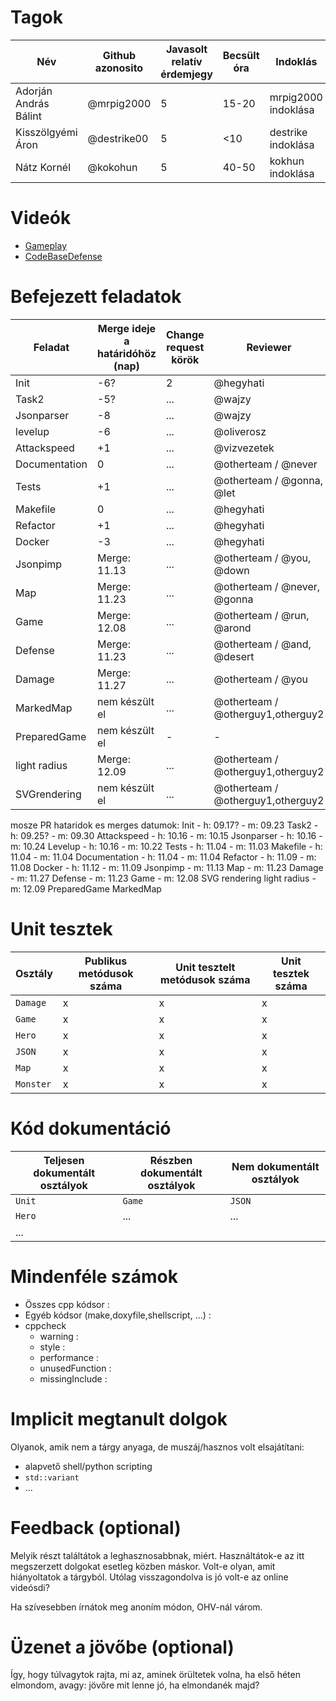 # Tagok

| Név | Github azonosito  | Javasolt relatív érdemjegy | Becsült óra | Indoklás  | 
| --- | ---- | --- | ------------------ | --------- |
| Adorján András Bálint | @mrpig2000 | 5 | 15-20 | mrpig2000 indoklása |
| Kisszölgyémi Áron | @destrike00 | 5 | <10 | destrike indoklása |
| Nátz Kornél | @kokohun | 5 | 40-50 | kokhun indoklása |


# Videók

 - [Gameplay](/videos/gameplay.mp4)
 - [CodeBaseDefense](/videos/codebasedefense.mp4)

# Befejezett feladatok

| Feladat | Merge ideje a határidóhöz (nap) | Change request körök | Reviewer | 
| ------- | ------------------------------- | -------------------- | -------- |
| Init | -6? | 2 | @hegyhati | 
| Task2 | -5? | ... | @wajzy |
| Jsonparser | -8 | ... | @wajzy |
| levelup | -6 | ... | @oliverosz |
| Attackspeed | +1 | ... | @vizvezetek |
| Documentation | 0 | ... | @otherteam / @never |
| Tests | +1 | ... | @otherteam / @gonna, @let |
| Makefile | 0 | ... | @hegyhati |
| Refactor | +1 | ... | @hegyhati |
| Docker | -3 | ... | @hegyhati |
| Jsonpimp | Merge: 11.13 | ... | @otherteam / @you, @down |
| Map | Merge: 11.23 | ... | @otherteam / @never, @gonna |
| Game | Merge: 12.08 | ... | @otherteam / @run, @arond |
| Defense | Merge: 11.23 | ... | @otherteam / @and, @desert |
| Damage | Merge: 11.27 | ... | @otherteam / @you  |
| MarkedMap | nem készült el | ... | @otherteam / @otherguy1,otherguy2 |
| PreparedGame | nem készült el | - | -
| light radius | Merge: 12.09 | ... | @otherteam / @otherguy1,otherguy2 |
| SVGrendering | nem készült el | ... | @otherteam / @otherguy1,otherguy2 |

mosze PR hataridok es merges datumok: 
Init - h: 09.17? - m: 09.23
Task2 - h: 09.25? - m: 09.30
Attackspeed - h: 10.16 - m: 10.15
Jsonparser - h: 10.16 - m: 10.24
Levelup - h: 10.16 - m: 10.22
Tests - h: 11.04 - m: 11.03
Makefile - h: 11.04 - m: 11.04
Documentation - h: 11.04 - m: 11.04
Refactor - h: 11.09 - m: 11.08
Docker - h: 11.12 - m: 11.09
Jsonpimp - m: 11.13
Map - m: 11.23
Damage - m: 11.27
Defense - m: 11.23
Game - m: 12.08
SVG rendering
light radius - m: 12.09
PreparedGame
MarkedMap

# Unit tesztek

| Osztály | Publikus metódusok száma | Unit tesztelt metódusok száma | Unit tesztek száma |
| --- | --- | --- | --- |
| `Damage` | x | x | x |
| `Game` | x | x | x | 
| `Hero` | x | x | x | 
| `JSON` | x | x | x | 
| `Map` | x | x | x | 
| `Monster` | x | x | x | 

# Kód dokumentáció

| Teljesen dokumentált osztályok | Részben dokumentált osztályok | Nem dokumentált osztályok |
| --- | --- | --- | 
| `Unit` | `Game` | `JSON` | 
| `Hero` | ... | ... |  
| ... |


# Mindenféle számok

 - Összes cpp kódsor :
 - Egyéb kódsor (make,doxyfile,shellscript, ...) :
 - cppcheck
   - warning :
   - style :
   - performance :
   - unusedFunction : 
   - missingInclude : 
 
# Implicit megtanult dolgok
Olyanok, amik nem a tárgy anyaga, de muszáj/hasznos volt elsajátítani:
 - alapvető shell/python scripting
 - `std::variant`
 - ...

# Feedback (optional)
 
Melyik részt találtátok a leghasznosabbnak, miért. Használtátok-e az itt megszerzett dolgokat esetleg közben máskor. Volt-e olyan, amit hiányoltatok a tárgyból. Utólag visszagondolva is jó volt-e az online videósdi?

Ha szívesebben írnátok meg anoním módon, OHV-nál várom.

# Üzenet a jövőbe (optional)

Így, hogy túlvagytok rajta, mi az, aminek örültetek volna, ha első héten elmondom, avagy: jövőre mit lenne jó, ha elmondanék majd?